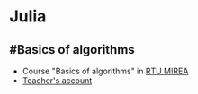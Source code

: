 # Julia
#Basics of algorithms
---
- Course "Basics of algorithms" in [RTU MIREA](https://english.mirea.ru/)
- [Teacher's account](https://github.com/Vibof)
